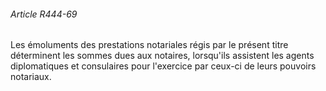 ###### Article R444-69

Les émoluments des prestations notariales régis par le présent titre déterminent les sommes dues aux notaires, lorsqu'ils assistent les agents diplomatiques et consulaires pour l'exercice par ceux-ci de leurs pouvoirs notariaux.

